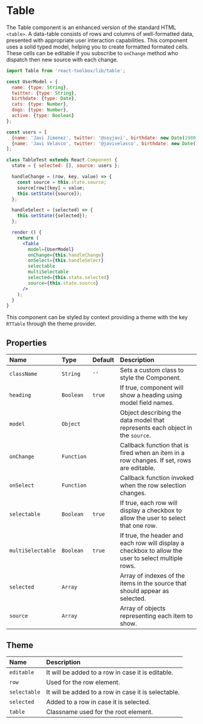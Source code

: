 # Table

The Table component is an enhanced version of the standard HTML `<table>`. A data-table consists of rows and columns of well-formatted data, presented with appropriate user interaction capabilities. This component uses a solid typed model, helping you to create formatted formated cells. These cells can be editable if you subscribe to `onChange` method who dispatch then new source with each change.

<!-- example -->
```jsx
import Table from 'react-toolbox/lib/table';

const UserModel = {
  name: {type: String},
  twitter: {type: String},
  birthdate: {type: Date},
  cats: {type: Number},
  dogs: {type: Number},
  active: {type: Boolean}
};

const users = [
  {name: 'Javi Jimenez', twitter: '@soyjavi', birthdate: new Date(1980, 3, 11), cats: 1},
  {name: 'Javi Velasco', twitter: '@javivelasco', birthdate: new Date(1987, 1, 1), dogs: 1, active: true}
];

class TableTest extends React.Component {
  state = { selected: [], source: users };

  handleChange = (row, key, value) => {
    const source = this.state.source;
    source[row][key] = value;
    this.setState({source});
  };

  handleSelect = (selected) => {
    this.setState({selected});
  };

  render () {
    return (
      <Table
        model={UserModel}
        onChange={this.handleChange}
        onSelect={this.handleSelect}
        selectable
        multiSelectable
        selected={this.state.selected}
        source={this.state.source}
      />
    );
  }
}
```

This component can be styled by context providing a theme with the key `RTTable` through the theme provider.

## Properties

| Name              | Type            | Default         | Description|
|:-----|:-----|:-----|:-----|
| `className`       | `String`        | `''`            | Sets a custom class to style the Component.|
| `heading`         | `Boolean`       | `true`          | If true, component will show a heading using model field names.|
| `model`           | `Object`        |                 | Object describing the data model that represents each object in the `source`.|
| `onChange`        | `Function`      |                 | Callback function that is fired when an item in a row changes. If set, rows are editable. |
| `onSelect`        | `Function`      |                 | Callback function invoked when the row selection changes.|
| `selectable`      | `Boolean`       | `true`          | If true, each row will display a checkbox to allow the user to select that one row.|
| `multiSelectable` | `Boolean`       | `true`          | If true, the header and each row will display a checkbox to allow the user to select multiple rows.|
| `selected`        | `Array`         |                 | Array of indexes of the items in the source that should appear as selected.|
| `source`          | `Array`         |                 | Array of objects representing each item to show.|

## Theme

| Name     | Description|
|:---------|:-----------|
| `editable` | It will be added to a row in case it is editable.|
| `row` | Used for the row element.|
| `selectable` | It will be added to a row in case it is selectable.|
| `selected` | Added to a row in case it is selected.|
| `table` | Classname used for the root element.|
